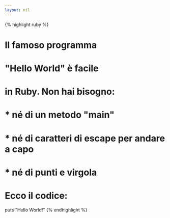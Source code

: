 ```yaml
---
layout: nil
---
```


{% highlight ruby %}
# Il famoso programma
# "Hello World" è facile
# in Ruby. Non hai bisogno:
#
# * né di un metodo "main"
# * né di caratteri di escape per andare a capo
# * né di punti e virgola
#
# Ecco il codice:

puts "Hello World!"
{% endhighlight %}
